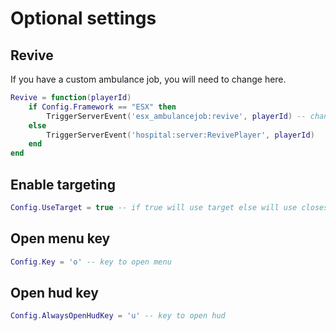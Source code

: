 # Optional settings

## Revive 
If you have a custom ambulance job, you will need to change here.
```lua
Revive = function(playerId)
    if Config.Framework == "ESX" then 
        TriggerServerEvent('esx_ambulancejob:revive', playerId) -- change this for your ambulance revive event
    else 
        TriggerServerEvent('hospital:server:RevivePlayer', playerId)
    end
end
```

## Enable targeting 
```lua
Config.UseTarget = true -- if true will use target else will use closest player
```

## Open menu key
```lua
Config.Key = 'o' -- key to open menu
```

## Open hud key
```lua
Config.AlwaysOpenHudKey = 'u' -- key to open hud
```

